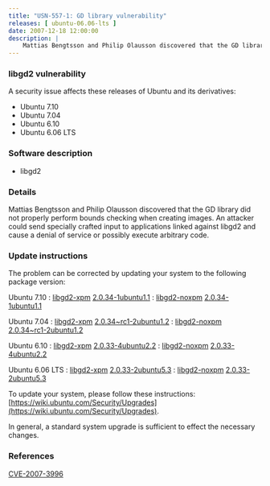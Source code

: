 ```yaml
---
title: "USN-557-1: GD library vulnerability"
releases: [ ubuntu-06.06-lts ]
date: 2007-12-18 12:00:00
description: |
    Mattias Bengtsson and Philip Olausson discovered that the GD library did not properly perform bounds checking when creating images. An attacker could send specially crafted input to applications linked against libgd2 and cause a denial of service or possibly execute arbitrary code. 
--- 
```

 
### libgd2 vulnerability

A security issue affects these releases of Ubuntu and its derivatives:

* Ubuntu 7.10
* Ubuntu 7.04
* Ubuntu 6.10
* Ubuntu 6.06 LTS

### Software description

* libgd2 

### Details

Mattias Bengtsson and Philip Olausson discovered that the GD library did not properly perform bounds checking when creating images. An attacker could send specially crafted input to applications linked against libgd2 and cause a denial of service or possibly execute arbitrary code. 

### Update instructions

The problem can be corrected by updating your system to the following package version:

Ubuntu 7.10
 : [libgd2-xpm](https://launchpad.net/ubuntu/+source/libgd2) <span> [2.0.34-1ubuntu1.1](https://launchpad.net/ubuntu/+source/libgd2/2.0.34-1ubuntu1.1) </span> 
 : [libgd2-noxpm](https://launchpad.net/ubuntu/+source/libgd2) <span> [2.0.34-1ubuntu1.1](https://launchpad.net/ubuntu/+source/libgd2/2.0.34-1ubuntu1.1) </span> 

Ubuntu 7.04
 : [libgd2-xpm](https://launchpad.net/ubuntu/+source/libgd2) <span> [2.0.34~rc1-2ubuntu1.2](https://launchpad.net/ubuntu/+source/libgd2/2.0.34~rc1-2ubuntu1.2) </span> 
 : [libgd2-noxpm](https://launchpad.net/ubuntu/+source/libgd2) <span> [2.0.34~rc1-2ubuntu1.2](https://launchpad.net/ubuntu/+source/libgd2/2.0.34~rc1-2ubuntu1.2) </span> 

Ubuntu 6.10
 : [libgd2-xpm](https://launchpad.net/ubuntu/+source/libgd2) <span> [2.0.33-4ubuntu2.2](https://launchpad.net/ubuntu/+source/libgd2/2.0.33-4ubuntu2.2) </span> 
 : [libgd2-noxpm](https://launchpad.net/ubuntu/+source/libgd2) <span> [2.0.33-4ubuntu2.2](https://launchpad.net/ubuntu/+source/libgd2/2.0.33-4ubuntu2.2) </span> 

Ubuntu 6.06 LTS
 : [libgd2-xpm](https://launchpad.net/ubuntu/+source/libgd2) <span> [2.0.33-2ubuntu5.3](https://launchpad.net/ubuntu/+source/libgd2/2.0.33-2ubuntu5.3) </span> 
 : [libgd2-noxpm](https://launchpad.net/ubuntu/+source/libgd2) <span> [2.0.33-2ubuntu5.3](https://launchpad.net/ubuntu/+source/libgd2/2.0.33-2ubuntu5.3) </span> 

To update your system, please follow these instructions: [https://wiki.ubuntu.com/Security/Upgrades](https://wiki.ubuntu.com/Security/Upgrades).

In general, a standard system upgrade is sufficient to effect the necessary changes. 

### References

 [CVE-2007-3996](http://people.ubuntu.com/~ubuntu-security/cve/CVE-2007-3996)
 
